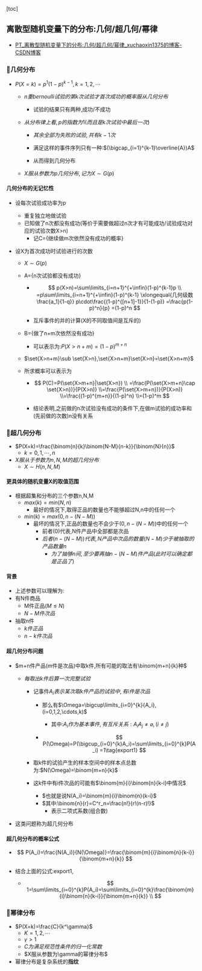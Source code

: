 [toc]

## 离散型随机变量下的分布:几何/超几何/幂律

- [PT_离散型随机变量下的分布:几何/超几何/幂律_xuchaoxin1375的博客-CSDN博客](https://blog.csdn.net/xuchaoxin1375/article/details/127427812?csdn_share_tail={"type"%3A"blog"%2C"rType"%3A"article"%2C"rId"%3A"127427812"%2C"source"%3A"xuchaoxin1375"})

### 🎈几何分布

- $P(X=k)=p^1(1-p)^{k-1},k=1,2,\cdots$

  - $n重bernoulli试验的第k次试验才首次成功的概率服从几何分布$
    - 试验的结果只有两种,成功/不成功

  - $从分布律上看,p的指数为1(而且是k次试验中最后一次)$

    - $其余全部为失败的试验,共有k-1次$

    - 满足这样的事件序列只有一种:$(\bigcap_{i=1}^{k-1}\overline{A})A$

    - 从而得到几何分布
  - $X服从参数为p几何分布,记为X\sim G(p)$

#### 几何分布的无记忆性

- 设每次试验成功率为p

  - 重复独立地做试验
  - 已知做了n次都没有成功(等价于需要做超过n次才有可能成功/试验成功对应的试验次数X>n)
    - 记C={继续做m次依然没有成功的概率}

- 设X为首次成功时试验进行的次数

  - $X\sim G(p)$

  - A={n次试验都没有成功}

    - $$
      p(X>n)=\sum\limits_{i=n+1}^{+\infin}(1-p)^{k-1}p
      \\
      =p\sum\limits_{i=n+1}^{+\infin}(1-p)^{k-1}
      \xlongequal{几何级数\frac{a_1}{1-q}}
      p\cdot\frac{(1-p)^{[n+1]-1}}{1-(1-p)}
      =\frac{p(1-p)^n}{p}
      =(1-p)^n
      $$

      

    - 互斥事件的并的计算(X的不同取值间是互斥的)

  - B={做了n+m次依然没有成功}

    - 可以表示为:$P(X>n+m)=(1-p)^{m+n}$

  - $\set{X>n+m}\sub \set{X>n},\set{X>n+m}\set{X>n}=\set{X>n+m}$

  - 所求概率可以表示为

    - $$
      P(C)=P(\set{X>m+n}|\set{X>n})
      \\
      =\frac{P(\set{X>m+n}\cap \set{X>n})}{P(X>n)}
      \\=\frac{P(\set{X>m+n})}{P(X>n)}
      \\=\frac{(1-p)^{m+n}}{(1-p)^n}
      \\=(1-p)^m
      $$

      

    - 结论表明,之前做的n次试验没有成功的条件下,在做m试验的成功率和(先前做的次数)n没有关系

    

###  🎈超几何分布

- $P(X=k)=\frac{\binom{n}{k}\binom{N-M}{n-k}}{\binom{N}{n}}$
  - $k=0,1,\cdots,n$
- $X服从于参数为n,N,M的超几何分布$
  - $X\sim H(n,N,M)$

#### 更具体的随机变量X的取值范围

- 根据超集和分布的三个参数n,N,M
  - $max(k)=min(N,n)$
    - 最好的情况下,取得正品的数量也不能够超过N,n中的任何一个
  - $min(k)=max(0,n-(N-M))$
    - 最坏的情况下,正品的数量也不会少于$(0,n-(N-M))$中的任何一个
      - 前者(0)代表,N件产品中全部都是次品
      - $后者(n-(N-M))代表,N产品中次品的数量(N-M)少于被抽取的产品数量n$
        - $为了抽够n间,至少要再抽n-(N-M)件产品(此时可以确定都是正品了)$



#### 背景

- 上述参数可以理解为:
- 有N件商品
  - M件正品($M\leqslant N$)
  - $N-M件次品$
- 抽取n件
  - $k件正品$
  - $n-k件次品$

#### 超几何分布问题

- $m+n件产品(m件是次品)中取k件,所有可能的取法有\binom{m+n}{k}种$

  - $每取出k件后算一次完整试验$

    - 记事件$A_i表示某次取k件产品的试验中,有i件是次品$

      - 那么有$\Omega=\bigcup\limits_{i=0}^{k}{A_i},(i=0,1,2,\cdots,k)$

        - 其中:$A_i作为基本事件,有互斥关系:A_iA_j\neq \varnothing,(i\neq j)$

      - $$
        P(\Omega)=P(\bigcup_{i=0}^{k}A_i)=\sum\limits_{i=0}^{k}P(A_i)
        =1\tag{export1}
        $$

        

    - 取k件的试验产生的样本空间中的样本点总数为:$N(\Omega)=\binom{m+n}{k}$

    - 这k件中有i件次品的可能有$\binom{m}{i}\binom{n}{k-i}中情况$

      - $也就是说N(A_i)=\binom{m}{i}\binom{n}{k-i}$
      - $其中:\binom{n}{r}=C^r_n=\frac{n!}{r!(n-r)!}$
        - 表示二项式系数(组合数)

- 这类问题称为超几何分布

#### 超几何分布的概率公式



- $$
  P(A_i)=\frac{N(A_i)}{N(\Omega)}=\frac{\binom{m}{i}\binom{n}{k-i}}{\binom{m+n}{k}}
  $$

- 结合上面的公式:export1,

  - $$
    1=\sum\limits_{i=0}^{k}P(A_i)=\sum\limits_{i=0}^{k}\frac{\binom{m}{i}\binom{n}{k-i}}{\binom{m+n}{k}}
    \\
    $$

### 🎄幂律分布

- $P(X=k)=\frac{C}{k^\gamma}$
  - $K=1,2,\cdots$
  - $\gamma>1$
  - $C为满足规范性条件的归一化常数$
  - $X服从参数为\gamma的幂律分布$
- 幂律分布是复杂系统的**指纹**















